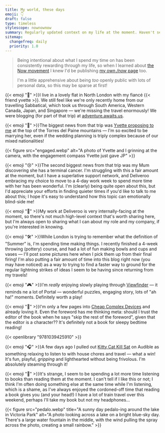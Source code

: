 ```yaml
---
title: My world, these days
emoji: 👇
draft: false
type: timeless
stylescope: nownownow
summary: Regularly updated context on my life at the moment. Haven't seen me in a while? This will let you know what I'm up to.
sitemap:
  changefreq: daily
  priority: 1.0
---
```


> Being intentional about what I spend my time on has been consistently rewarding through my life, so when I learned about [the Now movement](https://nownownow.com/about) I knew I'd be publishing [my own _/now_ page](https://www.byjp.me/now) too.
>
> I'm a little apprehensive about being _too_ openly public with lots of personal data, so this may be sparse at first!

{{< emoji "🏡" >}}I live in a lovely flat in North London with my fiancé {{< friend yvette >}}. We still feel like we're only recently home from our travelling Sabbatical, which took us through South America, Western Canada, Japan, and Singapore — we're missing the travel enormously! We were blogging (for part of that trip) at [adventure.awaits.us](https://adventure.awaits.us).

{{< emoji "💍" >}}The biggest news from that trip was [Yvette proposing to me](https://adventure.awaits.us/a-patagonian-love-story/) at the top of the Torres del Paine mountains — I'm so excited to be marrying her, even if the wedding planning is triply complex because of our mixed nationalities!

{{< figure src="engaged.webp" alt="A photo of Yvette and I grinning at the camera, with the engagement compass Yvette just gave JP" >}}

{{< emoji "😢" >}}The second biggest news from that trip was my Mum discovering she has a terminal cancer. I'm struggling with this a fair amount at the moment, but I have a superlative support network, and Deliveroo embracing my choice to move to a 4-day work week to spend more time with her has been wonderful. I'm (clearly) being quite open about this, but I'd appreciate your efforts in finding quieter times if you'd like to talk to me about this; I hope it's easy to understand how this topic can emotionally blind-side me!

{{< emoji "💼" >}}My work at Deliveroo is very internally-facing at the moment, so there's not much high-level context that's worth sharing here, but I'm always open to sharing what I can about my role and my company, if you're interested in knowing.

{{< emoji "🛠️" >}}While London is trying to remember what the definition of "Summer" is, I'm spending time making things. I recently finished a 4-week throwing (pottery) course, and had a lot of fun making bowls and cups and vases — I'll post some pictures here when I pick them up from their final firing! I'm also putting a fair amount of time into this blog right now (you may have noticed) as a way to trying to find a faster way to ground for the regular lightning strikes of ideas I seem to be having since returning from my travels!

{{< emoji "🎮" >}}I'm _really_ enjoying slowly playing through [Viewfinder](https://thunderfulgames.com/games/viewfinder/) — it reminds ne a lot of Portal — wonderful puzzles, engaging story, lots of "ah ha!" moments. Definitely worth a play!

{{< emoji "📖" >}}I'm only a few pages into [Cheap Complex Devices](https://openlibrary.org/books/OL8797982M/Cheap_Complex_Devices) and already loving it. Even the foreword has me thinking meta: should I trust the editor of the book when he says "skip the rest of the foreword", given that the editor is a character?? It's definitely not a book for sleepy bedtime reading!

{{< openlibrary "9781039425910" >}}

{{< emoji "🎧" >}}A few days ago I pulled out [Kitty Cat Kill Sat](https://openlibrary.org/books/OL49368138M/Kitty_Cat_Kill_Sat) on Audible as something relaxing to listen to with house chores and travel — what a win! It's fun, playful, _gripping_ and lighthearted without being frivolous. I'm absolutely steaming through it!

{{< emoji "💭" >}}It's strange, I seem to be spending a lot more time listening to books than reading them at the moment. I can't tell if I like this or not; I think I'm often doing something else at the same time while I'm listening, which is a shame, as I've always enjoyed the cordoned-off time that reading a book gives you (and your head!) I have a lot of train travel over this weekend, perhaps I'll take my book but not my headphones…

{{< figure src="pedalo.webp" title="A sunny day pedalo-ing around the lake in Victoria Park" alt="A photo looking across a lake on a bright blue-sky day. There's a large water fountain in the middle, with the wind pulling the spray across the photo, creating a small rainbow." >}}
